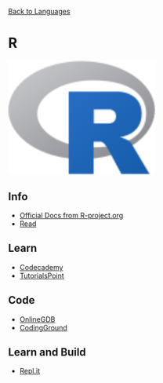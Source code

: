 <a href=".">Back to Languages</a>

# R

<img src="logos/R.png" width="300"/>

## Info
- [Official Docs from R-project.org](https://cran.r-project.org/manuals.htmlz)
- [Read](https://en.wikipedia.org/wiki/R_(programming_language))

## Learn
- [Codecademy](https://www.codecademy.com/learn/learn-r)
- [TutorialsPoint](https://www.tutorialspoint.com/r/index.htm)

## Code
- [OnlineGDB](https://www.onlinegdb.com/online_r_interpreter)
- [CodingGround](https://www.tutorialspoint.com/execute_r_online.php)

## Learn and Build
- [Repl.it](https://repl.it/languages/rlang)